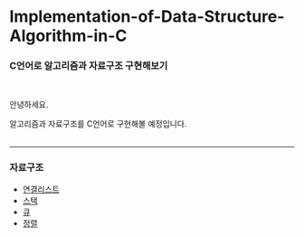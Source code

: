 # Implementation-of-Data-Structure-Algorithm-in-C
### C언어로 알고리즘과 자료구조 구현해보기
 
 
<br/>

안녕하세요.

알고리즘과 자료구조를 C언어로 구현해볼 예정입니다.
<br/>
<br/>

***

### 자료구조

* [연결리스트](https://github.com/MyungHyun-Ahn/Implementation-of-Data-Structure-Algorithm-in-C/tree/master/%EC%97%B0%EA%B2%B0%EB%A6%AC%EC%8A%A4%ED%8A%B8)
* [스택](https://github.com/MyungHyun-Ahn/Implementation-of-Data-Structure-Algorithm-in-C/tree/master/%EC%8A%A4%ED%83%9D)
* [큐](https://github.com/MyungHyun-Ahn/Implementation-of-Data-Structure-Algorithm-in-C/tree/master/%ED%81%90)
* [정렬](https://github.com/MyungHyun-Ahn/Implementation-of-Data-Structure-Algorithm-in-C/tree/master/%EC%A0%95%EB%A0%AC)


